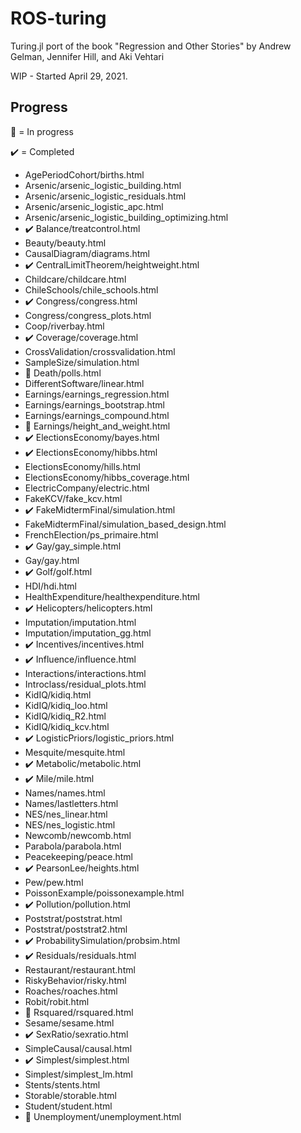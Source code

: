 # ROS-turing

Turing.jl port of the book "Regression and Other Stories" by Andrew Gelman, Jennifer Hill, and Aki Vehtari

WIP - Started April 29, 2021.

## Progress

🚧 = In progress

✔️ = Completed

- AgePeriodCohort/births.html
- Arsenic/arsenic_logistic_building.html
- Arsenic/arsenic_logistic_residuals.html
- Arsenic/arsenic_logistic_apc.html
- Arsenic/arsenic_logistic_building_optimizing.html
- ✔️ Balance/treatcontrol.html
- Beauty/beauty.html
- CausalDiagram/diagrams.html
- ✔️ CentralLimitTheorem/heightweight.html
- Childcare/childcare.html
- ChileSchools/chile_schools.html
- ✔️ Congress/congress.html
- Congress/congress_plots.html
- Coop/riverbay.html
- ✔️ Coverage/coverage.html
- CrossValidation/crossvalidation.html
- SampleSize/simulation.html
- 🚧 Death/polls.html
- DifferentSoftware/linear.html
- Earnings/earnings_regression.html
- Earnings/earnings_bootstrap.html
- Earnings/earnings_compound.html
- 🚧 Earnings/height_and_weight.html
- ✔️ ElectionsEconomy/bayes.html
- ✔️ ElectionsEconomy/hibbs.html
- ElectionsEconomy/hills.html
- ElectionsEconomy/hibbs_coverage.html
- ElectricCompany/electric.html
- FakeKCV/fake_kcv.html
- ✔️ FakeMidtermFinal/simulation.html
- FakeMidtermFinal/simulation_based_design.html
- FrenchElection/ps_primaire.html
- ✔️ Gay/gay_simple.html
- Gay/gay.html
- ✔️ Golf/golf.html
- HDI/hdi.html
- HealthExpenditure/healthexpenditure.html
- ✔️ Helicopters/helicopters.html
- Imputation/imputation.html
- Imputation/imputation_gg.html
- ✔️ Incentives/incentives.html
- ✔️ Influence/influence.html
- Interactions/interactions.html
- Introclass/residual_plots.html
- KidIQ/kidiq.html
- KidIQ/kidiq_loo.html
- KidIQ/kidiq_R2.html
- KidIQ/kidiq_kcv.html
- ✔️ LogisticPriors/logistic_priors.html
- Mesquite/mesquite.html
- ✔️ Metabolic/metabolic.html
- ✔️ Mile/mile.html
- Names/names.html
- Names/lastletters.html
- NES/nes_linear.html
- NES/nes_logistic.html
- Newcomb/newcomb.html
- Parabola/parabola.html
- Peacekeeping/peace.html
- ✔️ PearsonLee/heights.html
- Pew/pew.html
- PoissonExample/poissonexample.html
- ✔️ Pollution/pollution.html
- Poststrat/poststrat.html
- Poststrat/poststrat2.html
- ✔️ ProbabilitySimulation/probsim.html
- ✔️ Residuals/residuals.html
- Restaurant/restaurant.html
- RiskyBehavior/risky.html
- Roaches/roaches.html
- Robit/robit.html
- 🚧 Rsquared/rsquared.html
- Sesame/sesame.html
- ✔️ SexRatio/sexratio.html
- SimpleCausal/causal.html
- ✔️ Simplest/simplest.html
- Simplest/simplest_lm.html
- Stents/stents.html
- Storable/storable.html
- Student/student.html
- 🚧 Unemployment/unemployment.html
